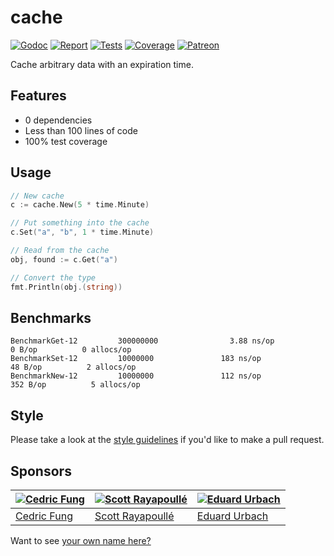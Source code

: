 # cache

[![Godoc][godoc-image]][godoc-url]
[![Report][report-image]][report-url]
[![Tests][tests-image]][tests-url]
[![Coverage][coverage-image]][coverage-url]
[![Patreon][patreon-image]][patreon-url]

Cache arbitrary data with an expiration time.

## Features

* 0 dependencies
* Less than 100 lines of code
* 100% test coverage

## Usage

```go
// New cache
c := cache.New(5 * time.Minute)

// Put something into the cache
c.Set("a", "b", 1 * time.Minute)

// Read from the cache
obj, found := c.Get("a")

// Convert the type
fmt.Println(obj.(string))
```

## Benchmarks

```text
BenchmarkGet-12         300000000                3.88 ns/op            0 B/op          0 allocs/op
BenchmarkSet-12         10000000               183 ns/op              48 B/op          2 allocs/op
BenchmarkNew-12         10000000               112 ns/op             352 B/op          5 allocs/op
```

## Style

Please take a look at the [style guidelines](https://github.com/akyoto/quality/blob/master/STYLE.md) if you'd like to make a pull request.

## Sponsors

| [![Cedric Fung](https://avatars3.githubusercontent.com/u/2269238?s=70&v=4)](https://github.com/cedricfung) | [![Scott Rayapoullé](https://avatars3.githubusercontent.com/u/11772084?s=70&v=4)](https://github.com/soulcramer) | [![Eduard Urbach](https://avatars3.githubusercontent.com/u/438936?s=70&v=4)](https://twitter.com/eduardurbach) |
| --- | --- | --- |
| [Cedric Fung](https://github.com/cedricfung) | [Scott Rayapoullé](https://github.com/soulcramer) | [Eduard Urbach](https://eduardurbach.com) |

Want to see [your own name here?](https://www.patreon.com/eduardurbach)

[godoc-image]: https://godoc.org/github.com/akyoto/cache?status.svg
[godoc-url]: https://godoc.org/github.com/akyoto/cache
[report-image]: https://goreportcard.com/badge/github.com/akyoto/cache
[report-url]: https://goreportcard.com/report/github.com/akyoto/cache
[tests-image]: https://cloud.drone.io/api/badges/akyoto/cache/status.svg
[tests-url]: https://cloud.drone.io/akyoto/cache
[coverage-image]: https://codecov.io/gh/akyoto/cache/graph/badge.svg
[coverage-url]: https://codecov.io/gh/akyoto/cache
[patreon-image]: https://img.shields.io/badge/patreon-donate-green.svg
[patreon-url]: https://www.patreon.com/eduardurbach
